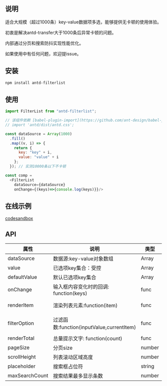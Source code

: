 ## 说明

适合大规模（超过1000条）key-value数据项多选，能够提供无卡顿的使用体验。

初衷是解决antd-transfer大于1000条后异常卡顿的问题。

内部通过分页和搜索防抖实现性能优化。

如果使用中有任何问题，欢迎提issue。

## 安装

```bash
npm install antd-filterlist
```

## 使用

```js
import FilterList from "antd-filterlist";

// 该组件依赖 [babel-plugin-import](https://github.com/ant-design/babel-plugin-import) 按需加载antd组件样式,如果样式有问题,请先排除此问题,或导入样式
// import 'antd/dist/antd.css';

const dataSource = Array(1000)
  .fill()
  .map((v, i) => {
    return {
      key: "key" + i,
      value: "value" + i
    };
  }); // 实测10000条以下不卡顿

const comp = 
  <FilterList
    dataSource={dataSource}
    onChange={(keys)=>{console.log(keys)}}/>
```

## 在线示例

[codesandbox](https://codesandbox.io/s/antdfilterlistexample-euvvb)

## API

| 属性         |          说明      |   类型  |  默认值 |
|-------------|------------------|--------|:------:|
| dataSource  |  数据源:key-value对象数组 | Array | []  |
| value       |    已选项key集合：受控    |   Array | [] |
| defaultValue | 默认已选项key集合 | Array | [] |
| onChange | 输入框内容变化时的回调: function(keys) | func | null |
| renderItem | 渲染列表元素:function(item) | func | (item) => `${item.value}（${item.key}） |
| filterOption | 过滤函数:function(inputValue,currentItem) | func | (inputValue, item) => ('' + item.value).indexOf(inputValue) !== -1 |
| renderTotal | 总量提示文字: function(count) | func | (total) => `选择了${total}项` |
| pageSize | 分页size | number | 10 |
| scrollHeight | 列表滚动区域高度 | number | 220 |
| placeholder | 搜索框占位符 | string | '输入关键词以添加/删除项目' |
| maxSearchCount | 搜索结果最多显示条数 | number | 20 |